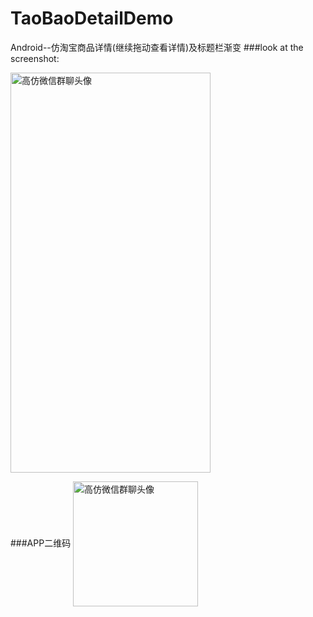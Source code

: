 # TaoBaoDetailDemo
Android--仿淘宝商品详情(继续拖动查看详情)及标题栏渐变
###look at the screenshot:

<img src="http://img.blog.csdn.net/20160913223636028" width = "320" height = "640" alt="高仿微信群聊头像" align=center />

###APP二维码
<img src="http://img.blog.csdn.net/20151229160604230" width = "200" height = "200" alt="高仿微信群聊头像" align=center />
